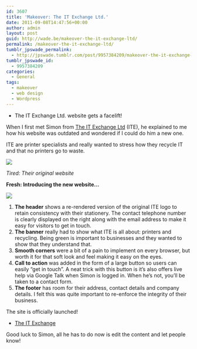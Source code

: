 ```yaml
---
id: 3607
title: 'Makeover: The IT Exchange Ltd.'
date: 2011-09-08T14:47:56+00:00
author: admin
layout: post
guid: http://wade.be/makeover-the-it-exchange-ltd/
permalink: /makeover-the-it-exchange-ltd/
tumblr_jpswade_permalink:
  - http://jpswade.tumblr.com/post/9957384209/makeover-the-it-exchange-ltd
tumblr_jpswade_id:
  - 9957384209
categories:
  - General
tags:
  - makeover
  - web design
  - Wordpress
---
```

  * The IT Exchange Ltd. website gets a facelift!

<p class="lead">
  When I first met Simon from <a href="http://www.the-itexchange.co.uk/">The IT Exchange Ltd</a> (ITE), he explained to me how his website was outdated and wondered if I could do him a new one.
</p>

ITE are printer specialists and really wanted to stress how they recycle IT and that no printers go to waste.


![](http://media.tumblr.com/tumblr_lr7k7cpqg21qiakcu.png) 

_Tired: Their original website_

**Fresh: Introducing the new website…**


![](http://media.tumblr.com/tumblr_lr7kdh1K8g1qiakcu.png) 

  1. **The header** shows a re-rendered version of the original ITE logo to retain consistency with their stationery. The contact telephone number is clearly displayed on the right along with the email address to make it easy for visitors to get in touch.
  2. **The banner** really had to show what ITE is all about: printers and recycling. Being green is important to businesses and they wanted to show that they understand that.
  3. **Smooth corners** were a bit of a pain to implement on every browser, but worth it for that soft look and feel making it easy on the eyes.
  4. **Call to action** was added in the form of a large button so users can easily “get in touch”. A neat trick with this button is it’s also offers live help via Google Talk when Simon is logged in. When he’s not, you’ll be taken to a contact form.
  5. **The footer** has room for their address, contact details and company details. I felt this was quite important to re-enforce the integrity of their business.

The site is officially launched!

  * [The IT Exchange](http://www.the-itexchange.co.uk/)

Good luck to Simon, all he has to do now is edit the content and let people know!